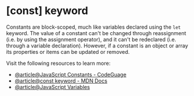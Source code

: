# [const] keyword

Constants are block-scoped, much like variables declared using the `let` keyword. The value of a constant can't be changed through reassignment (i.e. by using the assignment operator), and it can't be redeclared (i.e. through a variable declaration). However, if a constant is an object or array its properties or items can be updated or removed.

Visit the following resources to learn more:

- [@article@JavaScript Constants - CodeGuage](https://www.codeguage.com/courses/js/constants)
- [@article@const keyword - MDN Docs](https://developer.mozilla.org/en-US/docs/Web/JavaScript/Reference/Statements/const)
- [@article@JavaScript Variables](https://javascript.info/variables)
